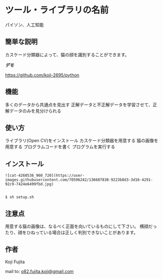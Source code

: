 
# ツール・ライブラリの名前
 
パイソン、人工知能
 
## 簡単な説明
 
カスケード分類器によって、猫の顔を識別することができます。
 
***デモ***
 
 https://github.com/koji-2695/python
 
## 機能
 
多くのデータから共通点を見出す
正解データと不正解データを学習させて、正解データのみを見分けられる
 

 

## 使い方
 
ライブラリ(Open CV)をインストール
カスケード分類器を用意する
猫の画像を用意する
プログラムコードを書く
プログラムを実行する
 
## インストール
 
```
![cat-4260536_960_720](https://user-images.githubusercontent.com/70596242/136687838-9223b8d3-3d16-4291-92c9-7424e6499fbd.jpg)


$ sh setup.sh
```
 
## 注意点

用意する猫の画像は、なるべく正面を向いているものにして下さい。
横顔だったり、顔をひねっている場合は正しく判別できないことがあります。



## 作者
 
Koji Fujita

mail to: o82.fujita.koji@gmail.com
 


